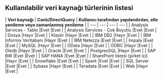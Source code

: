 ## <a name="list-of-available-data-source-types"></a>Kullanılabilir veri kaynağı türlerinin listesi

| **Veri kaynağı** | **Canlı/DirectQuery** | **Kullanıcı tarafından yapılandırılan, elle yenileme veya zamanlanmış yenileme** |
| --- | --- | --- | --- |
| Analysis Services - Tablo |Evet |Evet |
| Analysis Services - Çok Boyutlu |Evet |Evet |
| Dosya |Hayır |Evet |
| Klasör |Hayır |Evet |
| IBM DB2 |Hayır |Evet |
| IBM Informix Veritabanı |Hayır |Evet |
| IBM Netezza |Evet |Evet |
| Impala |Evet |Evet |
| MySQL |Hayır |Evet |
| OData |Hayır |Evet |
| ODBC |Hayır |Evet |
| Oledb |Hayır |Evet |
| Oracle |Evet |Evet |
| PostgresSQL |Hayır |Evet |
| SAP BW |Evet |Evet |
| SAP HANA |Evet |Evet |
| SharePoint listesi (şirket içi) |Hayır |Evet |
| Snowflake |Evet |Evet |
| Spark |Evet |Evet |
| SQL Server |Evet |Evet |
| Sybase |Hayır |Evet |
| Teradata |Evet |Evet |
| Web |Hayır |Evet |

